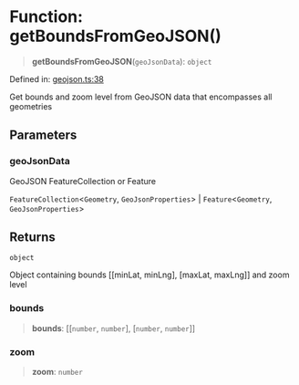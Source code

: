 # Function: getBoundsFromGeoJSON()

> **getBoundsFromGeoJSON**(`geoJsonData`): `object`

Defined in: [geojson.ts:38](https://github.com/geodaopenjs/openassistant/blob/0a6a7e7306d75a25dc968b3117f04cb7bd613bec/packages/utils/src/geojson.ts#L38)

Get bounds and zoom level from GeoJSON data that encompasses all geometries

## Parameters

### geoJsonData

GeoJSON FeatureCollection or Feature

`FeatureCollection`\<`Geometry`, `GeoJsonProperties`\> | `Feature`\<`Geometry`, `GeoJsonProperties`\>

## Returns

`object`

Object containing bounds [[minLat, minLng], [maxLat, maxLng]] and zoom level

### bounds

> **bounds**: \[\[`number`, `number`\], \[`number`, `number`\]\]

### zoom

> **zoom**: `number`
